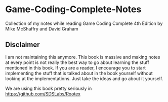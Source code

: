 # Game-Coding-Complete-Notes
Collection of my notes while reading Game Coding Complete 4th Edition by Mike McShaffry and David Graham

## Disclaimer
I am not maintaining this anymore. This book is massive and making notes at every point is not really the best way to go about learning the stuff mentioned in this book. If you are a reader, I encourage you to start implementing the stuff that is talked about in the book yourself without looking at the implementations. Just take the ideas and go about it yourself.

We are using this book pretty seriously in https://github.com/SDSLabs/Rootex
